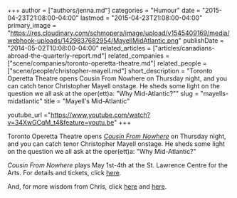 +++
author = ["authors/jenna.md"]
categories = "Humour"
date = "2015-04-23T21:08:00-04:00"
lastmod = "2015-04-23T21:08:00-04:00"
primary_image = "https://res.cloudinary.com/schmopera/image/upload/v1545409169/media/webhook-uploads/1429837682954/MayellMidAtlantic.png"
publishDate = "2014-05-02T10:08:00-04:00"
related_articles = ["articles/canadians-abroad-the-quarterly-report.md"]
related_companies = ["scene/companies/toronto-operetta-theatre.md"]
related_people = ["scene/people/christopher-mayell.md"]
short_description = "Toronto Operetta Theatre opens Cousin From Nowhere on Thursday night, and you can catch tenor Christopher Mayell onstage. He sheds some light on the question we all ask at the oper(ett)a: &quot;Why Mid-Atlantic?&quot;"
slug = "mayells-midatlantic"
title = "Mayell&#039;s Mid-Atlantic"

youtube_url ="https://www.youtube.com/watch?v=34XwGCqM_t4&feature=youtu.be"
+++

Toronto Operetta Theatre opens [_Cousin From Nowhere_](https://boxoffice.stlc.com/public/show.asp?shcode=944) on Thursday night, and you can catch tenor Christopher Mayell onstage. He sheds some light on the question we all ask at the oper(ett)a: "Why Mid-Atlantic?"

_Cousin From Nowhere_ plays May 1st-4th at the St. Lawrence Centre for the Arts. For details and tickets, click [here](https://boxoffice.stlc.com/public/show.asp?shcode=944).

And, for more wisdom from Chris, click [here](/two-tenors-youtube-comments/) and [here](/on-the-recording-of-opera-singers/).
